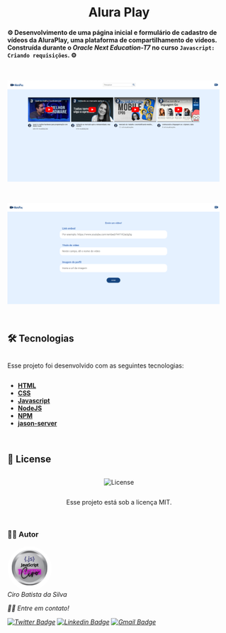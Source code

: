 <h1 align="center"> Alura Play </h1>

#### ⚙️ Desenvolvimento de uma página inicial e formulário de cadastro de vídeos da AluraPlay, uma plataforma de compartilhamento de vídeos. Construída durante o <em>Oracle Next Education-T7</em> no curso `Javascript: Criando requisições`. ⚙️

<br>

<div style="display: grid;" >
<p>
  <img src=".github/aymxEsh.png" width="95%">
</p>
</br>
<p>
  <img src=".github/ShNADf2.png" width="95%">
</p>

<br>

## 🛠 Tecnologias

Esse projeto foi desenvolvido com as seguintes tecnologias:

- **[HTML](https://developer.mozilla.org/pt-BR/docs/Web/HTML)**
- **[CSS](https://developer.mozilla.org/pt-BR/docs/Web/CSS/CSS_flexible_box_layout/Basic_concepts_of_flexbox)**
- **[Javascript](https://developer.mozilla.org/pt-BR/docs/Web/JavaScript)**
- **[NodeJS](https://nodejs.org/en)**
- **[NPM](https://www.npmjs.com/)**
- **[jason-server](https://www.npmjs.com/package/json-server)**

<br>

## 📝 License

<p align="center">
  <img alt="License" src="https://img.shields.io/static/v1?label=license&message=MIT&color=49AA26&labelColor=000000">
</p>
<p align="center">Esse projeto está sob a licença MIT.</p>

<br>

### 👨‍💻 Autor

 <img style="border-radius: 50%;" src="./public/TI-System.png" width="100px;" alt=""/>
 <em>Ciro Batista da Silva<em>
 
 <br/>

 <p>👋🏽 Entre em contato!</p>

[![Twitter Badge](https://img.shields.io/badge/-@CiroSilva2020-1ca0f1?style=flat-square&labelColor=1ca0f1&logo=twitter&logoColor=white&link=https://twitter.com/CiroSilva2020)](https://twitter.com/CiroSilva2020) [![Linkedin Badge](https://img.shields.io/badge/-Ciro-blue?style=flat-square&logo=Linkedin&logoColor=white&link=https://www.linkedin.com/in/ciro-batista-da-silva-8b6838205/)](https://www.linkedin.com/in/ciro-batista-da-silva-8b6838205/)
[![Gmail Badge](https://img.shields.io/badge/-cirofight@gmail.com-c14438?style=flat-square&logo=Gmail&logoColor=white&link=mailto:cirofight@gmail.com)](mailto:cirofight@gmail.com)
